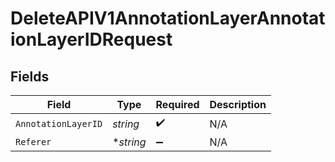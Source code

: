 # DeleteAPIV1AnnotationLayerAnnotationLayerIDRequest


## Fields

| Field               | Type                | Required            | Description         |
| ------------------- | ------------------- | ------------------- | ------------------- |
| `AnnotationLayerID` | *string*            | :heavy_check_mark:  | N/A                 |
| `Referer`           | **string*           | :heavy_minus_sign:  | N/A                 |
